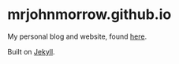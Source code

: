 mrjohnmorrow.github.io
======================

My personal blog and website, found [here](http://jmo.mx).

Built on [Jekyll](https://github.com/jekyll/jekyll).
